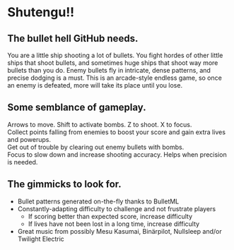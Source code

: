 Shutengu!!
==========

The bullet hell GitHub needs.
-----------------------------
You are a little ship shooting a lot of bullets. You fight hordes of other little ships that shoot bullets, and sometimes huge ships that shoot way more bullets than you do. Enemy bullets fly in intricate, dense patterns, and precise dodging is a must. This is an arcade-style endless game, so once an enemy is defeated, more will take its place until you lose.

Some semblance of gameplay.
---------------------------
Arrows to move. Shift to activate bombs. Z to shoot. X to focus.  
Collect points falling from enemies to boost your score and gain extra lives and powerups.  
Get out of trouble by clearing out enemy bullets with bombs.  
Focus to slow down and increase shooting accuracy. Helps when precision is needed.  

The gimmicks to look for.
-------------------------
* Bullet patterns generated on-the-fly thanks to BulletML
* Constantly-adapting difficulty to challenge and not frustrate players
  * If scoring better than expected score, increase difficulty
  * If lives have not been lost in a long time, increase difficulty
* Great music from possibly Mesu Kasumai, Binärpilot, Nullsleep and/or Twilight Electric
